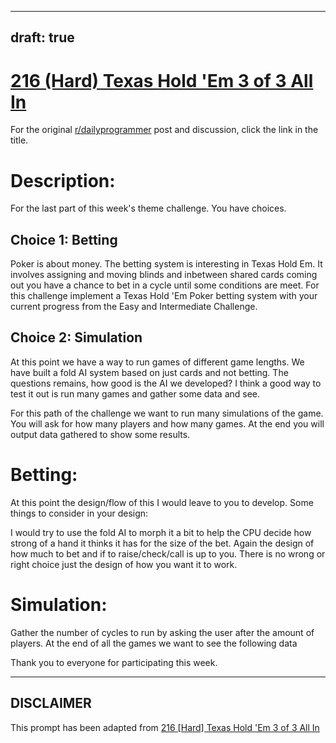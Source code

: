 ---
draft: true
----

# [216 (Hard) Texas Hold 'Em 3 of 3 All In](https://www.reddit.com/r/dailyprogrammer/comments/37rasn/20150529_challenge_216_hard_texas_hold_em_3_of_3/)

For the original [r/dailyprogrammer](https://www.reddit.com/r/dailyprogrammer/) post and discussion, click the link in the title.

# Description:
For the last part of this week's theme challenge. You have choices.

## Choice 1: Betting
Poker is about money. The betting system is interesting in Texas Hold Em. It involves assigning and moving blinds and inbetween shared cards coming out you have a chance to bet in a cycle until some conditions are meet. For this challenge implement a Texas Hold 'Em Poker betting system with your current progress from the Easy and Intermediate Challenge.

## Choice 2: Simulation
At this point we have a way to run games of different game lengths. We have built a fold AI system based on just cards and not betting. The questions remains, how good is the AI we developed? I think a good way to test it out is run many games and gather some data and see.

For this path of the challenge we want to run many simulations of the game. You will ask for how many players and how many games. At the end you will output data gathered to show some results.

# Betting:
At this point the design/flow of this I would leave to you to develop. Some things to consider in your design:

I would try to use the fold AI to morph it a bit to help the CPU decide how strong of a hand it thinks it has for the size of the bet. Again the design of how much to bet and if to raise/check/call is up to you. There is no wrong or right choice just the design of how you want it to work.

# Simulation:
Gather the number of cycles to run by asking the user after the amount of players. At the end of all the games we want to see the following data

Thank you to everyone for participating this week.


----
## **DISCLAIMER**
This prompt has been adapted from [216 [Hard] Texas Hold 'Em 3 of 3 All In](https://www.reddit.com/r/dailyprogrammer/comments/37rasn/20150529_challenge_216_hard_texas_hold_em_3_of_3/
)

